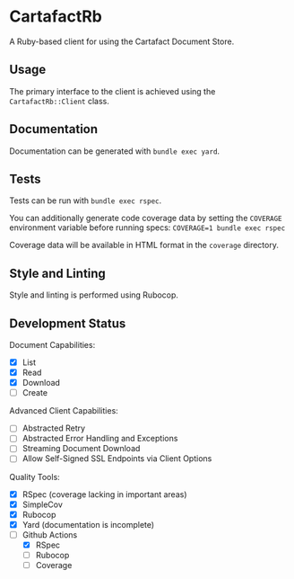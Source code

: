 # CartafactRb

A Ruby-based client for using the Cartafact Document Store.

## Usage

The primary interface to the client is achieved using the `CartafactRb::Client` class.

## Documentation

Documentation can be generated with `bundle exec yard`.

## Tests

Tests can be run with `bundle exec rspec`.

You can additionally generate code coverage data by setting the `COVERAGE` environment variable before running specs:
`COVERAGE=1 bundle exec rspec`

Coverage data will be available in HTML format in the `coverage` directory.

## Style and Linting

Style and linting is performed using Rubocop.

## Development Status

Document Capabilities:
* [x] List
* [x] Read
* [x] Download
* [ ] Create

Advanced Client Capabilities:
* [ ] Abstracted Retry
* [ ] Abstracted Error Handling and Exceptions
* [ ] Streaming Document Download
* [ ] Allow Self-Signed SSL Endpoints via Client Options

Quality Tools:
* [x] RSpec (coverage lacking in important areas)
* [x] SimpleCov
* [x] Rubocop
* [x] Yard (documentation is incomplete)
* [ ] Github Actions
  * [x] RSpec
  * [ ] Rubocop
  * [ ] Coverage